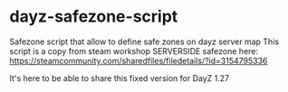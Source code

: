 # dayz-safezone-script
Safezone script that allow to define safe zones on dayz server map
This script is a copy from steam workshop SERVERSIDE safezone here: https://steamcommunity.com/sharedfiles/filedetails/?id=3154795336

It's here to be able to share this fixed version for DayZ 1.27
